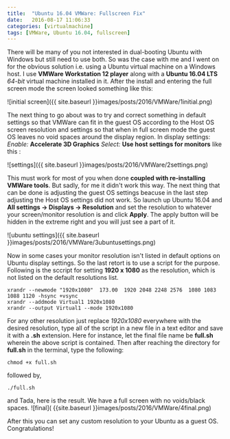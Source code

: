 ```yaml
---
title:  "Ubuntu 16.04 VMWare: Fullscreen Fix"
date:   2016-08-17 11:06:33
categories: [virtualmachine]
tags: [VMWare, Ubuntu 16.04, fullscreen]
---
```


There will be many of you not interested in dual-booting Ubuntu with Windows but still need to use both. So was the case with me and I went on for the obvious solution i.e. using a Ubuntu virtual machine on a Windows host. I use **VMWare Workstation 12 player** along with a **Ubuntu 16.04 LTS** _64-bit_ virtual machine installed in it. After the install and entering the full screen mode the screen looked something like this: 

![initial screen]({{ site.baseurl }}images/posts/2016/VMWare/1initial.png)

The next thing to go about was to try and correct something in default settings so that VMWare can fit in the guest OS according to the Host OS screen resolution and settings so that when in full screen mode the guest OS leaves no void spaces around the display region. In display settings:
 _Enable:_ **Accelerate 3D Graphics**
 _Select:_ **Use host settings for monitors** like this :

![settings]({{ site.baseurl }}images/posts/2016/VMWare/2settings.png)

This must work for most of you when done **coupled with re-installing VMWare tools**. But sadly, for me it didn't work this way. The next thing that can be done is adjusting the guest OS settings beacuse in the last step adjusting the Host OS settings did not work. So launch up Ubuntu 16.04 and **All settings -> Displays -> Resolution** and set the resolution to whatever your screen/monitor resolution is and click **Apply**. The apply button will be hidden in the extreme right and you will just see a part of it.

![ubuntu settings]({{ site.baseurl }}images/posts/2016/VMWare/3ubuntusettings.png)

Now in some cases your monitor resolution isn't listed in default options on Ubuntu display settings. So the last retort is to use a script for the purpose. Following is the sccript for setting **1920 x 1080** as the resolution, which is not listed on the default resolutions list.

```shell
xrandr --newmode "1920x1080"  173.00  1920 2048 2248 2576  1080 1083 1088 1120 -hsync +vsync
xrandr --addmode Virtual1 1920x1080
xrandr --output Virtual1 --mode 1920x1080
```

For any other resolution just replace _1920x1080_ everywhere with the desired resolution, type all of the script in a new file in a text editor and save it with a **.sh** extension. Here for instance, let the final file name be **full.sh** wherein the above script is contained. Then after reaching the directory for **full.sh** in the terminal, type the following:

```shell
chmod +x full.sh
```
 followed by,

```shell
./full.sh
```
and Tada, here is the result. We have a full screen with no voids/black spaces.
![final]( {{site.baseurl }}images/posts/2016/VMWare/4final.png)

After this you can set any custom resolution to your Ubuntu as a guest OS. Congratulations!